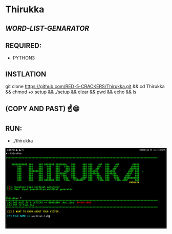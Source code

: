 # Thirukka

## *WORD-LIST-GENARATOR*

## REQUIRED:
* PYTHON3

## INSTLATION

git clone https://github.com/RED-5-CRACKERS/Thirukka.git && cd Thirukka && chmod +x setup && ./setup && clear && pwd && echo && ls
## (COPY AND PAST) ☝️😁




## RUN:
* ./thirukka

<img src=".thirukka.jpg" />
